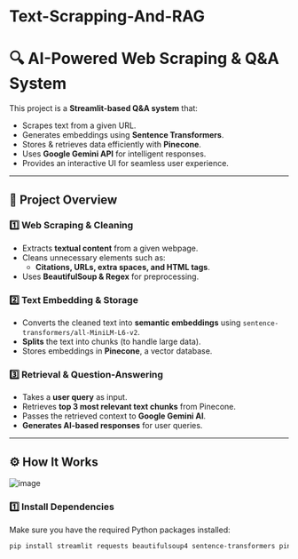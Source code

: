 # Text-Scrapping-And-RAG

# 🔍 AI-Powered Web Scraping & Q&A System

This project is a **Streamlit-based  Q&A system** that:
- Scrapes text from a given URL.
- Generates embeddings using **Sentence Transformers**.
- Stores & retrieves data efficiently with **Pinecone**.
- Uses **Google Gemini API** for intelligent responses.
- Provides an interactive UI for seamless user experience.

---

## 📌 **Project Overview**

### **1️⃣ Web Scraping & Cleaning**
- Extracts **textual content** from a given webpage.
- Cleans unnecessary elements such as:
  - **Citations, URLs, extra spaces, and HTML tags**.
- Uses **BeautifulSoup & Regex** for preprocessing.

### **2️⃣ Text Embedding & Storage**
- Converts the cleaned text into **semantic embeddings** using `sentence-transformers/all-MiniLM-L6-v2`.
- **Splits** the text into chunks (to handle large data).
- Stores embeddings in **Pinecone**, a vector database.

### **3️⃣ Retrieval & Question-Answering**
- Takes a **user query** as input.
- Retrieves **top 3 most relevant text chunks** from Pinecone.
- Passes the retrieved context to **Google Gemini AI**.
- **Generates AI-based responses** for user queries.

---

## ⚙️ **How It Works**
![image](https://github.com/user-attachments/assets/ec38195c-ba19-4ff9-b4da-a0df7b7ebfdb)




### **1️⃣ Install Dependencies**
Make sure you have the required Python packages installed:
```sh
pip install streamlit requests beautifulsoup4 sentence-transformers pinecone-client google-generativeai
